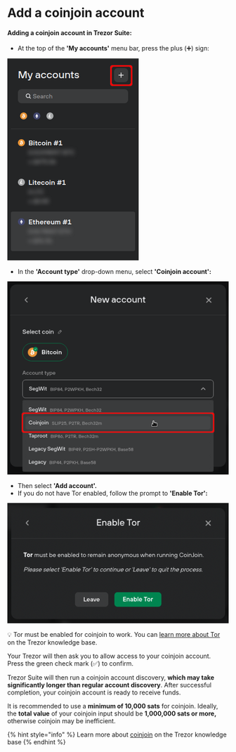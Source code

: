 # Add a coinjoin account

#### Adding a coinjoin account in Trezor Suite:

* At the top of the **'My accounts'** menu bar, press the plus (➕) sign:

![](../../../.gitbook/assets/Add-CJ-1.png)

* In the **'Account type'** drop-down menu, select **'Coinjoin account':**

![](../../../.gitbook/assets/Add-CJ-2_new.png)

* Then select **'Add account'.**
* If you do not have Tor enabled, follow the prompt to **'Enable Tor':**

![](../../../.gitbook/assets/Add-CJ-3.png)

💡 Tor must be enabled for coinjoin to work. You can [learn more about Tor](https://trezor.io/learn/a/tor-in-trezor-suite-app) on the Trezor knowledge base.

Your Trezor will then ask you to allow access to your coinjoin account. Press the green check mark (✅) to confirm.

Trezor Suite will then run a coinjoin account discovery, **which may take significantly longer than regular account discovery**. After successful completion, your coinjoin account is ready to receive funds.

It is recommended to use a **minimum of 10,000 sats** for coinjoin. Ideally, the **total value** of your coinjoin input should be **1,000,000 sats or more,** otherwise coinjoin may be inefficient.

{% hint style="info" %}
Learn more about [coinjoin](https://trezor.io/learn/a/coinjoin-in-trezor-suite) on the Trezor knowledge base
{% endhint %}

